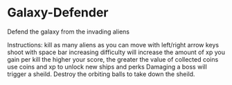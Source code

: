 # Galaxy-Defender
Defend the galaxy from the invading aliens


Instructions:
  kill as many aliens as you can
  move with left/right arrow keys
  shoot with space bar
  increasing difficulty will increase the amount of xp you gain per kill
  the higher your score, the greater the value of collected coins
  use coins and xp to unlock new ships and perks
  Damaging a boss will trigger a sheild. Destroy the orbiting balls to take down the sheild.
